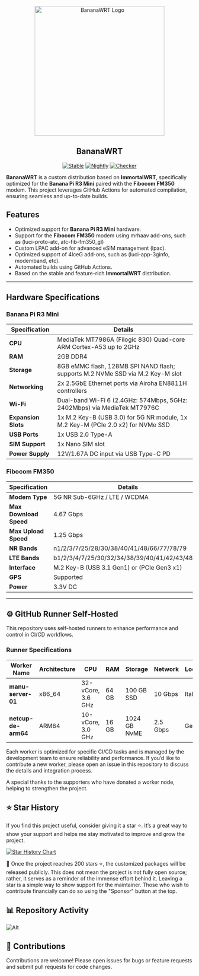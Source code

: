 <div align="center">
  <img src="https://cdn.superkali.me/1113423827479274/bananawrt-logo.png" alt="BananaWRT Logo" width="350px" height="auto">
  <h2>BananaWRT</h2>
  
  [![Stable](https://img.shields.io/github/actions/workflow/status/SuperKali/BananaWRT/immortalwrt-builder-stable.yml?label=Stable&style=for-the-badge&logo=github)](https://github.com/SuperKali/BananaWRT/actions/workflows/immortalwrt-builder-stable.yml)
  [![Nightly](https://img.shields.io/github/actions/workflow/status/SuperKali/BananaWRT/immortalwrt-builder-nightly.yml?label=Nightly&style=for-the-badge&logo=github)](https://github.com/SuperKali/BananaWRT/actions/workflows/immortalwrt-builder-nightly.yml)
  [![Checker](https://img.shields.io/github/actions/workflow/status/SuperKali/BananaWRT/immortalwrt-checker.yml?label=Checker&style=for-the-badge&logo=github)](https://github.com/SuperKali/BananaWRT/actions/workflows/immortalwrt-checker.yml)
  
</div>


**BananaWRT** is a custom distribution based on **ImmortalWRT**, specifically optimized for the **Banana Pi R3 Mini** paired with the **Fibocom FM350** modem. This project leverages GitHub Actions for automated compilation, ensuring seamless and up-to-date builds.

## Features

- Optimized support for **Banana Pi R3 Mini** hardware.
- Support for the **Fibocom FM350** modem using mrhaav add-ons, such as (luci-proto-atc, atc-fib-fm350_gl)
- Custom LPAC add-on for advanced eSIM management (lpac).
- Optimized support of 4IceG add-ons, such as (luci-app-3ginfo, modemband, etc).
- Automated builds using GitHub Actions.
- Based on the stable and feature-rich **ImmortalWRT** distribution.

---

## Hardware Specifications

### Banana Pi R3 Mini
| Specification               | Details                                                                                 |
|-----------------------------|-----------------------------------------------------------------------------------------|
| **CPU**                     | MediaTek MT7986A (Filogic 830) Quad-core ARM Cortex-A53 up to 2GHz                      |
| **RAM**                     | 2GB DDR4                                                                                |
| **Storage**                 | 8GB eMMC flash, 128MB SPI NAND flash; supports M.2 NVMe SSD via M.2 Key-M slot          |
| **Networking**              | 2x 2.5GbE Ethernet ports via Airoha EN8811H controllers                                 |
| **Wi-Fi**                   | Dual-band Wi-Fi 6 (2.4GHz: 574Mbps, 5GHz: 2402Mbps) via MediaTek MT7976C                |
| **Expansion Slots**         | 1x M.2 Key-B (USB 3.0) for 5G NR module, 1x M.2 Key-M (PCIe 2.0 x2) for NVMe SSD        |
| **USB Ports**               | 1x USB 2.0 Type-A                                                                       |
| **SIM Support**             | 1x Nano SIM slot                                                                        |
| **Power Supply**            | 12V/1.67A DC input via USB Type-C PD                                                    |
 
### Fibocom FM350

| Specification                | Details                                       |
|------------------------------|-----------------------------------------------|
| **Modem Type**               | 5G NR Sub-6GHz / LTE / WCDMA                  |
| **Max Download Speed**       | 4.67 Gbps                                     |
| **Max Upload Speed**         | 1.25 Gbps                                     |
| **NR Bands**                 | n1/2/3/7/25/28/30/38/40/41/48/66/77/78/79     |
| **LTE Bands**                | b1/2/3/4/7/25/30/32/34/38/39/40/41/42/43/48/66|
| **Interface**                | M.2 Key-B (USB 3.1 Gen1) or (PCIe Gen3 x1)    |
| **GPS**                      | Supported                                     |
| **Power**                    | 3.3V DC                                       |

---

## ⚙️ GitHub Runner Self-Hosted

This repository uses self-hosted runners to enhance performance and control in CI/CD workflows.

### Runner Specifications

| Worker Name         | Architecture | CPU                | RAM   | Storage         | Network          | Location      |
| ------------------  | ------------ | ------------------ | ----- | --------------- | ---------------- | ------------- |
| **manu-server-01**  | x86\_64      | 32-vCore, 3.6 GHz  | 64 GB | 100 GB SSD      | 10 Gbps          | Italy         |
| **netcup-de-arm64** | ARM64        | 10-vCore, 3.0 GHz  | 16 GB | 1024 GB NvME    | 2.5 Gbps         | Germany       |

Each worker is optimized for specific CI/CD tasks and is managed by the development team to ensure reliability and performance. If you’d like to contribute a new worker, please open an issue in this repository to discuss the details and integration process.

A special thanks to the supporters who have donated a worker node, helping to strengthen the project.

## ⭐ Star History

If you find this project useful, consider giving it a star ⭐. It’s a great way to show your support and helps me stay motivated to improve and grow the project.

[![Star History Chart](https://api.star-history.com/svg?repos=SuperKali/BananaWRT&type=Date)](https://star-history.com/#SuperKali/BananaWRT&Date)

📌 Once the project reaches 200 stars ⭐, the customized packages will be released publicly. This does not mean the project is not fully open source; rather, it serves as a reminder of the immense effort behind it. Leaving a star is a simple way to show support for the maintainer. Those who wish to contribute financially can do so using the "Sponsor" button at the top.

## 📊 Repository Activity

![Alt](https://repobeats.axiom.co/api/embed/be7f3efd58c41ba325eff1a5b101c8e40956ff2e.svg "Repobeats analytics image")

## 🔧 Contributions

Contributions are welcome! Please open issues for bugs or feature requests and submit pull requests for code changes.


